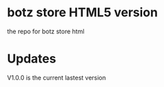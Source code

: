 # botz store HTML5 version
the repo for botz store html

# Updates

V1.0.0 is the current lastest version
